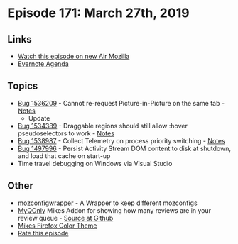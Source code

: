 # Episode 171: March 27th, 2019

## Links
* [Watch this episode on new Air Mozilla](https://air.mozilla.org/event-redirect/325101/)
* [Evernote Agenda](https://www.evernote.com/shard/s434/client/snv?noteGuid=857b1234-e680-42fb-9637-008c5ddca02f&noteKey=b7f452b2dc5e19c6&sn=https%3A%2F%2Fwww.evernote.com%2Fshard%2Fs434%2Fsh%2F857b1234-e680-42fb-9637-008c5ddca02f%2Fb7f452b2dc5e19c6&title=March%2B27th%252C%2B2019%2B-%2BEpisode%2B171)

## Topics
* [Bug 1536209](https://bugzilla.mozilla.org/show_bug.cgi?id=1536209) - Cannot re-request Picture-in-Picture on the same tab - [Notes](https://www.evernote.com/shard/s434/client/snv?noteGuid=af198b61-5dd7-4574-9632-7317ee093161&noteKey=02693164d24955ac&sn=https%3A%2F%2Fwww.evernote.com%2Fshard%2Fs434%2Fsh%2Faf198b61-5dd7-4574-9632-7317ee093161%2F02693164d24955ac&title=Bug%2B1536209%2B-%2BCannot%2Bre-request%2BPicture-in-Picture%2Bon%2Bthe%2Bsame%2Btab)
  - Update
* [Bug 1534389](https://bugzilla.mozilla.org/show_bug.cgi?id=1534389) - Draggable regions should still allow :hover pseudoselectors to work - [Notes](https://www.evernote.com/shard/s434/client/snv?noteGuid=6aad5e33-db09-47f9-bc10-62a6a36ec8af&noteKey=0b2449700225c469&sn=https%3A%2F%2Fwww.evernote.com%2Fshard%2Fs434%2Fsh%2F6aad5e33-db09-47f9-bc10-62a6a36ec8af%2F0b2449700225c469&title=Bug%2B1534389%2B-%2BDraggable%2Bregions%2Bshould%2Bstill%2Ballow%2B%253Ahover%2Bpseudoselectors%2Bto%2Bwork)
* [Bug 1538987](https://bugzilla.mozilla.org/show_bug.cgi?id=1538987) - Collect Telemetry on process priority switching - [Notes](https://www.evernote.com/shard/s434/client/snv?noteGuid=63aedcae-d34c-4d02-bd95-4d2295fb47ad&noteKey=dbaf130406f053f1&sn=https%3A%2F%2Fwww.evernote.com%2Fshard%2Fs434%2Fsh%2F63aedcae-d34c-4d02-bd95-4d2295fb47ad%2Fdbaf130406f053f1&title=Bug%2B1538987%2B-%2BCollect%2BTelemetry%2Bon%2Bprocess%2Bpriority%2Bswitching)
* [Bug 1497996](https://bugzilla.mozilla.org/show_bug.cgi?id=1497996) - Persist Activity Stream DOM content to disk at shutdown, and load that cache on start-up
* Time travel debugging on Windows via Visual Studio

## Other
* [mozconfigwrapper](https://github.com/ahal/mozconfigwrapper) - A Wrapper to keep different mozconfigs
* [MyQOnly](https://addons.mozilla.org/en-US/firefox/addon/myqonly/) Mikes Addon for showing how many reviews are in your review queue - [Source at Github](https://github.com/mikeconley/myqonly)
* [Mikes Firefox Color Theme](https://addons.mozilla.org/en-US/firefox/addon/electricbluegaloo/)
* [Rate this episode](https://forms.gle/6JwENY8TLryUR3496)
